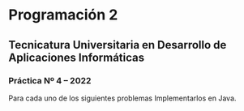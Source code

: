 # Programación 2
## Tecnicatura Universitaria en Desarrollo de Aplicaciones Informáticas
### Práctica Nº 4 – 2022
Para cada uno de los siguientes problemas Implementarlos en Java.